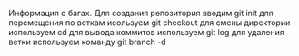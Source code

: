 Информация о багах.
Для создания репозитория вводим git init
для перемещения по веткам исользуем git checkout
для смены директории используем cd
для вывода коммитов используем git log
для удаления ветки используем команду git branch -d 